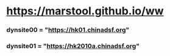 # https://marstool.github.io/ww

### dynsite00 = "https://hk01.chinadsf.org"
### dynsite01 = "https://hk2010a.chinadsf.org"
